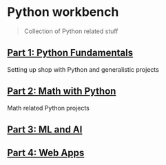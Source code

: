 # Python workbench
> Collection of Python related stuff


## [Part 1: Python Fundamentals](part_1-python-fundamentals/README.md)

Setting up shop with Python and generalistic projects


## [Part 2: Math with Python](part_2-math/README.md)

Math related Python projects

## [Part 3: ML and AI](part_3-ml-and-ai/README.md)

## [Part 4: Web Apps](part_4-web-apps/README.md)